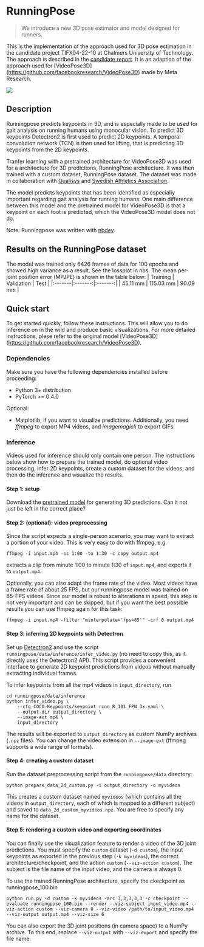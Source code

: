 # RunningPose
> We introduce a new 3D pose estimator and model designed for runners. 

This is the implementation of the approach used for 3D pose estimation in the candidate project TIFX04-22-10 at Chalmers University of Technology. The approach is described in the [candidate report](). It is an adaption of the approach used for [VideoPose3D] (https://github.com/facebookresearch/VideoPose3D) made by Meta Research.

![](runner3.gif)

## Description
Runningpose predicts keypoints in 3D, and is especially made to be used for gait analysis on running humans using monocular vision. To predict 3D keypoints Detectron2 is first used to predict 2D keypoints. A temporal convolution network (TCN) is then used for lifting, that is predicting 3D keypoints from the 2D keypoints.

Tranfer learning with a pretrained architecture for VideoPose3D was used for a architecture for 3D predictions, RunningPose architecture. It was then trained with a custom dataset, RunningPose dataset. The dataset was made in collaboration with [Qualisys](https://www.qualisys.com) and [Swedish Athletics Association](https://www.friidrott.se).

The model predicts keypoints that has been identified as especially important regarding gait analysis for running humans. One main difference between this model and the pretrained model for VideoPose3D is that a keypoint on each foot is predicted, which the VideoPose3D model does not do.

Note: Runningpose was written with [nbdev](https://nbdev.fast.ai/).

## Results on the RunningPose dataset
The model was trained only 6426 frames of data for 100 epochs and showed high variance as a result. See the lossplot in nbs. 
The mean per-joint position error (MPJPE) is shown in the table below: 
| Training | Validation | Test |
|:-------|:-------:|:-------:|
| 45.11 mm | 115.03 mm | 90.09 mm |

## Quick start
To get started quickly, follow these instructions. This will allow you to do inference on in the wild and produce basic visualizations.
For more detailed instructions, plese refer to the original model [VideoPose3D] (https://github.com/facebookresearch/VideoPose3D).

### Dependencies
Make sure you have the following dependencies installed before proceeding:
- Python 3+ distribution
- PyTorch >= 0.4.0

Optional:
- Matplotlib, if you want to visualize predictions. Additionally, you need *ffmpeg* to export MP4 videos, and *imagemagick* to export GIFs.

### Inference
Videos used for inference should only contain one person. The instructions below show how to prepare the trained model, do optional video processing, infer 2D keypoints, create a custom dataset for the videos, and then do the inference and visualize the results.

#### Step 1: setup
Download the [pretrained model]() for generating 3D predictions. Can it not just be left in the correct place?

#### Step 2: (optional): video preprocessing
Since the script expects a single-person scenario, you may want to extract a portion of your video. This is very easy to do with ffmpeg, e.g.
```
ffmpeg -i input.mp4 -ss 1:00 -to 1:30 -c copy output.mp4
```
extracts a clip from minute 1:00 to minute 1:30 of `input.mp4`, and exports it to `output.mp4`.

Optionally, you can also adapt the frame rate of the video. Most videos have a frame rate of about 25 FPS, but our runningpose model was trained on 85-FPS videos. Since our model is robust to alterations in speed, this step is not very important and can be skipped, but if you want the best possible results you can use ffmpeg again for this task:
```
ffmpeg -i input.mp4 -filter "minterpolate='fps=85'" -crf 0 output.mp4
```

#### Step 3: inferring 2D keypoints with Detectron
Set up [Detectron2](https://github.com/facebookresearch/detectron2) and use the script `runningpose/data/inference/infer_video.py` (no need to copy this, as it directly uses the Detectron2 API). This script provides a convenient interface to generate 2D keypoint predictions from videos without manually extracting individual frames.

To infer keypoints from all the mp4 videos in `input_directory`, run
```
cd runningpose/data/inference
python infer_video.py \
    --cfg COCO-Keypoints/keypoint_rcnn_R_101_FPN_3x.yaml \
    --output-dir output_directory \
    --image-ext mp4 \
    input_directory
```
The results will be exported to `output_directory` as custom NumPy archives (`.npz` files). You can change the video extension in `--image-ext` (ffmpeg supports a wide range of formats).


#### Step 4: creating a custom dataset
Run the dataset preprocessing script from the `runningpose/data` directory:
```
python prepare_data_2d_custom.py -i output_directory -o myvideos
```
This creates a custom dataset named `myvideos` (which contains all the videos in `output_directory`, each of which is mapped to a different subject) and saved to `data_2d_custom_myvideos.npz`. You are free to specify any name for the dataset.


#### Step 5: rendering a custom video and exporting coordinates
You can finally use the visualization feature to render a video of the 3D joint predictions. You must specify the `custom` dataset (`-d custom`), the input keypoints as exported in the previous step (`-k myvideos`), the correct architecture/checkpoint, and the action `custom` (`--viz-action custom`). The subject is the file name of the input video, and the camera is always 0.

To use the trained RunningPose architecture, specify the ckeckpoint as runningpose_100.bin

```
python run.py -d custom -k myvideos -arc 3,3,3,3,3 -c checkpoint --evaluate runningpose_100.bin --render --viz-subject input_video.mp4 --viz-action custom --viz-camera 0 --viz-video /path/to/input_video.mp4 --viz-output output.mp4 --viz-size 6
```

You can also export the 3D joint positions (in camera space) to a NumPy archive. To this end, replace `--viz-output` with `--viz-export` and specify the file name.








